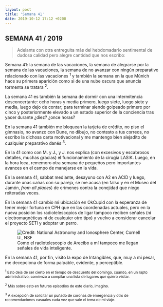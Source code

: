 ```yaml
---
layout: post
title: 'Semana 41'
date: 2019-10-12 17:12 +0200
---
```


## SEMANA 41 / 2019

> Adelante con otra entreguita más del hebdomadario sentimental de dudosa calidad pero alegre cantidad que nos escribo:

Semana 41: la semana de las vacaciones, la semana de alegrarse por la semana de las vacaciones, la semana de no avanzar con ningún preparativo relacionado con las vacaciones <sup>1</sup> y también la semana en la que Múnich hace su primera aparición como si de una nube oscura que anuncia tormenta se tratara <sup>2</sup>.

La semana 41 es también la semana de dormir con una intermitencia desconcertante: ocho horas y media primero, luego siete, luego siete y media, luego dejo de contar; para terminar siendo golpeado primero por cinco y posteriormente elevado a un estado superior de la conciencia tras yacer durante ¿diez? ¿once horas?  

En la semana 41 también me bloquean la tarjeta de crédito, no piso el gimnasio, no avanzo con Dune, no dibujo, no contesto a tus correos, no escribo la dichosa carta motivacional y me mantengo bien alejadito de cualquier preparativo danés <sup>3</sup>.

En la 41 como con M. y J., y J. nos explica (con excesivos y escabrosos detalles, muchas gracias) el funcionamiento de la cirugía LASIK. Luego, en la hora loca, rememoro otra semana de pequeños pero importantes avances en el campo de manejarse en la vida.

En la semana 41, sabbat mediante, desayuno con A2 en ACID y luego, durante unas cañas con su pareja, se me acusa (en falso y en el Museo del Jamón, *from all places*) de crímenes contra la conejidad que niego reiteradas veces.  

En la semana 41 cambio mi ubicación en OkCupid con la esperanza de tener mejor fortuna en CPH que en las coordenadas actuales, pero en la nueva posición los radiotelescopios de ligar tampoco reciben señales (ni electromagnéticas ni de cualquier otro tipo) y vuelvo a considerar cancelar el proyecto SETI y adoptar un perro.  

<figure class="Figure">
<img class="Figure__image is-bn lazy" data-src="https://apod.nasa.gov/apod/image/arecibo_naic.gif" alt="Credit: National Astronomy and Ionosphere Center, Cornell U., NSF">
<figcaption class="Figure__caption">Como el radiotelescopio de Arecibo a mí tampoco me llegan señales de vida inteligente.</figcaption>
</figure>

En la semana 41, por fin, visito la expo de Intangibles, que, muy a mi pesar, me decepciona de forma palpable, evidente, y perceptible.

<p><small><sup>1</sup> Esto deja de ser cierto en el tiempo de descuento del domingo, cuando, en un rapto administrativo, comienzo a compilar una lista de lugares que quiero visitar.</small></p>
<p><small><sup>2</sup> Más sobre esto en futuros episodios de este diario, imagino.</small></p>
<p><small><sup>3</sup> A excepción de solicitar un puñado de coronas de emergencia y otro de recomendaciones casuales cada vez que sale el tema de mi viaje.</small></p>

